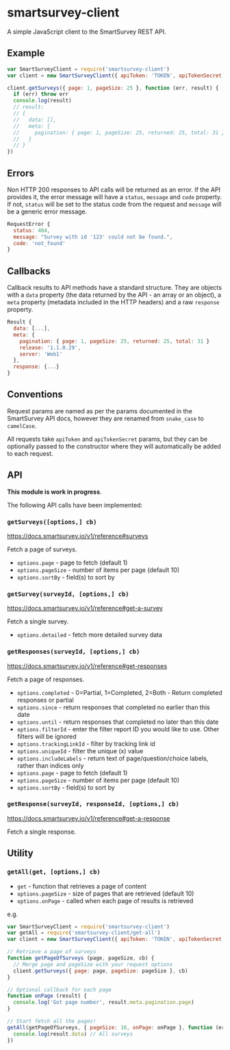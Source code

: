 # smartsurvey-client

A simple JavaScript client to the SmartSurvey REST API.

## Example

```js
var SmartSurveyClient = require('smartsurvey-client')
var client = new SmartSurveyClient({ apiToken: 'TOKEN', apiTokenSecret: 'SECRET' })

client.getSurveys({ page: 1, pageSize: 25 }, function (err, result) {
  if (err) throw err
  console.log(result)
  // result:
  // {
  //   data: [],
  //   meta: {
  //     pagination: { page: 1, pageSize: 25, returned: 25, total: 31 }
  //   }
  // }
})
```

## Errors

Non HTTP 200 responses to API calls will be returned as an error. If the API provides it, the error message will have a `status`, `message` and `code` property. If not, `status` will be set to the status code from the request and `message` will be a generic error message.

```js
RequestError {
  status: 404,
  message: "Survey with id '123' could not be found.",
  code: 'not_found'
}
```

## Callbacks

Callback results to API methods have a standard structure. They are objects with a `data` property (the data returned by the API - an array or an object), a `meta` property (metadata included in the HTTP headers) and a raw `response` property.

```js
Result {
  data: [...],
  meta: {
    pagination: { page: 1, pageSize: 25, returned: 25, total: 31 }
    release: '1.1.0.29',
    server: 'Web1'
  },
  response: {...}
}
```

## Conventions

Request params are named as per the params documented in the SmartSurvey API docs, however they are renamed from `snake_case` to `camelCase`.

All requests take `apiToken` and `apiTokenSecret` params, but they can be optionally passed to the constructor where they will automatically be added to each request.

## API

**This module is work in progress**.

The following API calls have been implemented:

### `getSurveys([options,] cb)`

https://docs.smartsurvey.io/v1/reference#surveys

Fetch a page of surveys.

* `options.page` - page to fetch (default 1)
* `options.pageSize` - number of items per page (default 10)
* `options.sortBy` - field(s) to sort by

### `getSurvey(surveyId, [options,] cb)`

https://docs.smartsurvey.io/v1/reference#get-a-survey

Fetch a single survey.

* `options.detailed` - fetch more detailed survey data

### `getResponses(surveyId, [options,] cb)`

https://docs.smartsurvey.io/v1/reference#get-responses

Fetch a page of responses.

* `options.completed` - 0=Partial, 1=Completed, 2=Both - Return completed responses or partial
* `options.since` - return responses that completed no earlier than this date
* `options.until` - return responses that completed no later than this date
* `options.filterId` - enter the filter report ID you would like to use. Other filters will be ignored
* `options.trackingLinkId` - filter by tracking link id
* `options.uniqueId` - filter the unique (x) value
* `options.includeLabels` - return text of page/question/choice labels, rather than indices only
* `options.page` - page to fetch (default 1)
* `options.pageSize` - number of items per page (default 10)
* `options.sortBy` - field(s) to sort by

### `getResponse(surveyId, responseId, [options,] cb)`

https://docs.smartsurvey.io/v1/reference#get-a-response

Fetch a single response.

## Utility

### `getAll(get, [options,] cb)`

* `get` - function that retrieves a page of content
* `options.pageSize` - size of pages that are retrieved (default 10)
* `options.onPage` - called when each page of results is retrieved

e.g.

```js
var SmartSurveyClient = require('smartsurvey-client')
var getAll = require('smartsurvey-client/get-all')
var client = new SmartSurveyClient({ apiToken: 'TOKEN', apiTokenSecret: 'SECRET' })

// Retrieve a page of surveys
function getPageOfSurveys (page, pageSize, cb) {
  // Merge page and pageSize with your request options
  client.getSurveys({ page: page, pageSize: pageSize }, cb)
}

// Optional callback for each page
function onPage (result) {
  console.log('Got page number', result.meta.pagination.page)
}

// Start fetch all the pages!
getAll(getPageOfSurveys, { pageSize: 10, onPage: onPage }, function (err, result) {
  console.log(result.data) // All surveys
})
```
